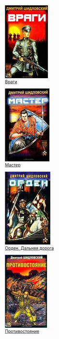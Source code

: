 ![](Враги.jpg)  
[Враги](Враги.md)

![](Мастер.jpg)  
[Мастер](Мастер.md)

![](Орден.%20Дальняя%20дорога.jpg)  
[Орден. Дальняя дорога](Орден.%20Дальняя%20дорога.md)

![](Противостояние.jpg)  
[Противостояние](Противостояние.md)
